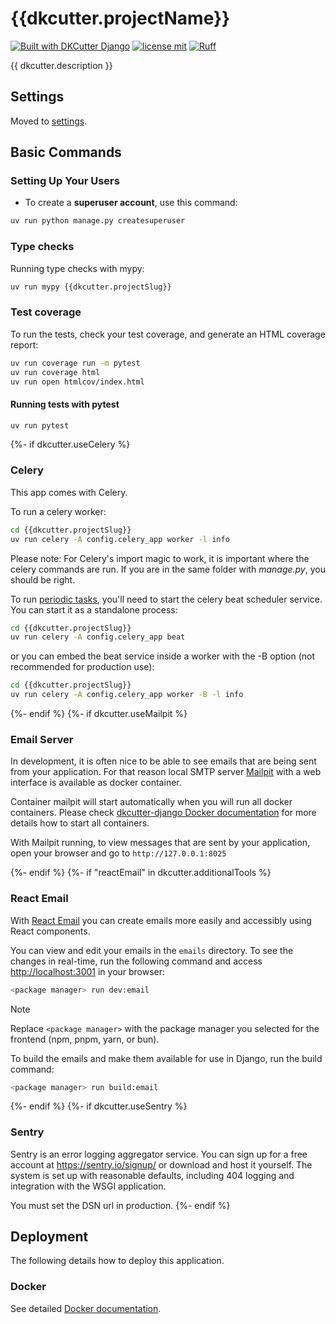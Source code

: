 # {{dkcutter.projectName}}

[![Built with DKCutter Django](https://img.shields.io/badge/built%20with-DKCutter%20Django-56BEB8.svg)](https://github.com/ncontiero/dkcutter-django)
[![license mit](https://img.shields.io/badge/licence-MIT-56BEB8)](LICENSE)
[![Ruff](https://img.shields.io/endpoint?url=https://raw.githubusercontent.com/astral-sh/ruff/main/assets/badge/v2.json)](https://github.com/astral-sh/ruff)

{{ dkcutter.description }}

## Settings

Moved to [settings](https://github.com/ncontiero/dkcutter-django/blob/main/docs/settings.md).

## Basic Commands

### Setting Up Your Users

- To create a **superuser account**, use this command:

```bash
uv run python manage.py createsuperuser
```

### Type checks

Running type checks with mypy:

```bash
uv run mypy {{dkcutter.projectSlug}}
```

### Test coverage

To run the tests, check your test coverage, and generate an HTML coverage report:

```bash
uv run coverage run -m pytest
uv run coverage html
uv run open htmlcov/index.html
```

#### Running tests with pytest

```bash
uv run pytest
```

{%- if dkcutter.useCelery %}

### Celery

This app comes with Celery.

To run a celery worker:

```bash
cd {{dkcutter.projectSlug}}
uv run celery -A config.celery_app worker -l info
```

Please note: For Celery's import magic to work, it is important where the celery commands are run. If you are in the same folder with *manage.py*, you should be right.

To run [periodic tasks](https://docs.celeryq.dev/en/stable/userguide/periodic-tasks.html), you'll need to start the celery beat scheduler service. You can start it as a standalone process:

```bash
cd {{dkcutter.projectSlug}}
uv run celery -A config.celery_app beat
```

or you can embed the beat service inside a worker with the -B option (not recommended for production use):

```bash
cd {{dkcutter.projectSlug}}
uv run celery -A config.celery_app worker -B -l info
```

{%- endif %}
{%- if dkcutter.useMailpit %}

### Email Server

In development, it is often nice to be able to see emails that are being sent from your application. For that reason local SMTP server [Mailpit](https://github.com/axllent/mailpit/) with a web interface is available as docker container.

Container mailpit will start automatically when you will run all docker containers.
Please check [dkcutter-django Docker documentation](https://github.com/ncontiero/dkcutter-django/blob/main/docs/deployment-with-docker.md) for more details how to start all containers.

With Mailpit running, to view messages that are sent by your application, open your browser and go to `http://127.0.0.1:8025`

{%- endif %}
{%- if "reactEmail" in dkcutter.additionalTools %}

### React Email

With [React Email](https://react.email/) you can create emails more easily and accessibly using React components.

You can view and edit your emails in the `emails` directory. To see the changes in real-time, run the following command and access <http://localhost:3001> in your browser:

```bash
<package manager> run dev:email
```

> [!NOTE]
> Replace `<package manager>` with the package manager you selected for the frontend (npm, pnpm, yarn, or bun).

To build the emails and make them available for use in Django, run the build command:

```bash
<package manager> run build:email
```

{%- endif %}
{%- if dkcutter.useSentry %}

### Sentry

Sentry is an error logging aggregator service. You can sign up for a free account at <https://sentry.io/signup/> or download and host it yourself.
The system is set up with reasonable defaults, including 404 logging and integration with the WSGI application.

You must set the DSN url in production.
{%- endif %}

## Deployment

The following details how to deploy this application.

### Docker

See detailed [Docker documentation](https://github.com/ncontiero/dkcutter-django/blob/main/docs/deployment-with-docker.md).
